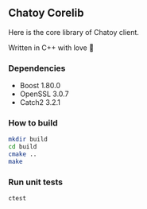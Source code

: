 ## Chatoy Corelib

Here is the core library of Chatoy client.

Written in C++ with love 🙌

### Dependencies

- Boost 1.80.0
- OpenSSL 3.0.7
- Catch2 3.2.1

### How to build

```bash
mkdir build
cd build
cmake ..
make
```

### Run unit tests

```bash
ctest
```
